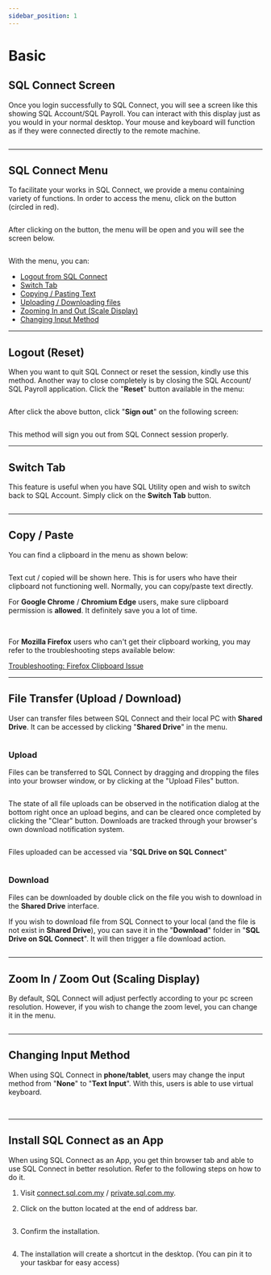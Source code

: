 ```yaml
---
sidebar_position: 1
---
```


# Basic

## SQL Connect Screen

Once you login successfully to SQL Connect, you will see a screen like this showing SQL Account/SQL Payroll. You can interact with this display just as you would in your normal desktop. Your mouse and keyboard will function as if they were connected directly to the remote machine.

<Image path="/img/general/sql-connect-screen.png" />

---

## SQL Connect Menu

To facilitate your works in SQL Connect, we provide a menu containing variety of functions. In order to access the menu, click on the button (circled in red).

<Image path="/img/general/sql-connect-menu-1.png" />

After clicking on the button, the menu will be open and you will see the screen below.

<Image path="/img/general/sql-connect-menu-2.png" />

With the menu, you can:

- [Logout from SQL Connect](#logout-reset)
- [Switch Tab](#switch-tab)
- [Copying / Pasting Text](#copy--paste)
- [Uploading / Downloading files](#file-transfer-upload--download)
- [Zooming In and Out (Scale Display)](#zoom-in--zoom-out-scaling-display)
- [Changing Input Method](#changing-input-method)

---

## Logout (Reset)

When you want to quit SQL Connect or reset the session, kindly use this method. Another way to close completely is by closing the SQL Account/ SQL Payroll application. Click the "**Reset**" button available in the menu:

<Image path="/img/general/logout-1.png" />

After click the above button, click "**Sign out**" on the following screen:

<Image path="/img/general/logout-2.png" />

This method will sign you out from SQL Connect session properly.

---

## Switch Tab

This feature is useful when you have SQL Utility open and wish to switch back to SQL Account. Simply click on the **Switch Tab** button.

<Image path="/img/general/switch-tab.gif" />

---

## Copy / Paste

You can find a clipboard in the menu as shown below:

<Image path="/img/general/clipboard.png" />

Text cut / copied will be shown here. This is for users who have their clipboard not functioning well. Normally, you can copy/paste text directly.

For **Google Chrome** / **Chromium Edge** users, make sure clipboard permission is **allowed**. It definitely save you a lot of time.

<Image path="/img/general/clipboard-google-chrome.png" />

<Image path="/img/general/clipboard-chromium-edge.png" />

<Image path="/img/general/clipboard-permission.png" />

For **Mozilla Firefox** users who can't get their clipboard working, you may refer to the troubleshooting steps available below:

[Troubleshooting: Firefox Clipboard Issue](../troubleshooting/browser-issues#copy--paste)

---

## File Transfer (Upload / Download)

User can transfer files between SQL Connect and their local PC with **Shared Drive**. It can be accessed by clicking "**Shared Drive**" in the menu.

<Image path="/img/general/sql-drive-1.png" />

### Upload

Files can be transferred to SQL Connect by dragging and dropping the files into your browser window, or by clicking at the "Upload Files" button.

<Image path="/img/general/upload-1.png" />

The state of all file uploads can be observed in the notification dialog at the bottom right once an upload begins, and can be cleared once completed by clicking the "Clear" button. Downloads are tracked through your browser's own download notification system.

<Image path="/img/general/upload-2.png" />

Files uploaded can be accessed via "**SQL Drive on SQL Connect**"

<Image path="/img/general/upload-3.png" />

### Download

Files can be downloaded by double click on the file you wish to download in the **Shared Drive** interface.

If you wish to download file from SQL Connect to your local (and the file is not exist in **Shared Drive**), you can save it in the "**Download**" folder in "**SQL Drive on SQL Connect**". It will then trigger a file download action.

<Image path="/img/general/download-1.png" />

---

## Zoom In / Zoom Out (Scaling Display)

By default, SQL Connect will adjust perfectly according to your pc screen resolution. However, if you wish to change the zoom level, you can change it in the menu.

<Image path="/img/general/scaling-display.png" />

---

## Changing Input Method

When using SQL Connect in **phone/tablet**, users may change the input method from "**None**" to "**Text Input**". With this, users is able to use virtual keyboard.

<Image path="/img/general/input-method-1.png" />
<Image path="/img/general/input-method-2.jpg" />

---

## Install SQL Connect as an App

When using SQL Connect as an App, you get thin browser tab and able to use SQL Connect in better resolution. Refer to the following steps on how to do it.

1. Visit [connect.sql.com.my](https://connect.sql.com.my) / [private.sql.com.my](https://private.sql.com.my).

2. Click on the button located at the end of address bar.

<Image path="/img/general/app-1.png" />

3. Confirm the installation.

<Image path="/img/general/app-2.png" />

4. The installation will create a shortcut in the desktop. (You can pin it to your taskbar for easy access)

<Image path="/img/general/app-3.png" />
